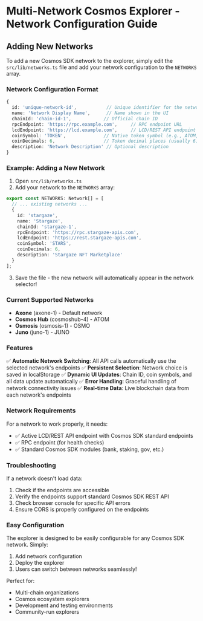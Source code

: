 # Multi-Network Cosmos Explorer - Network Configuration Guide

## Adding New Networks

To add a new Cosmos SDK network to the explorer, simply edit the `src/lib/networks.ts` file and add your network configuration to the `NETWORKS` array.

### Network Configuration Format

```typescript
{
  id: 'unique-network-id',           // Unique identifier for the network
  name: 'Network Display Name',      // Name shown in the UI
  chainId: 'chain-id-1',            // Official chain ID
  rpcEndpoint: 'https://rpc.example.com',     // RPC endpoint URL
  lcdEndpoint: 'https://lcd.example.com',     // LCD/REST API endpoint URL
  coinSymbol: 'TOKEN',              // Native token symbol (e.g., ATOM, OSMO)
  coinDecimals: 6,                  // Token decimal places (usually 6)
  description: 'Network Description' // Optional description
}
```

### Example: Adding a New Network

1. Open `src/lib/networks.ts`
2. Add your network to the `NETWORKS` array:

```typescript
export const NETWORKS: Network[] = [
  // ... existing networks ...
  {
    id: 'stargaze',
    name: 'Stargaze',
    chainId: 'stargaze-1',
    rpcEndpoint: 'https://rpc.stargaze-apis.com',
    lcdEndpoint: 'https://rest.stargaze-apis.com',
    coinSymbol: 'STARS',
    coinDecimals: 6,
    description: 'Stargaze NFT Marketplace'
  }
];
```

3. Save the file - the new network will automatically appear in the network selector!

### Current Supported Networks

- **Axone** (axone-1) - Default network
- **Cosmos Hub** (cosmoshub-4) - ATOM
- **Osmosis** (osmosis-1) - OSMO  
- **Juno** (juno-1) - JUNO

### Features

✅ **Automatic Network Switching**: All API calls automatically use the selected network's endpoints
✅ **Persistent Selection**: Network choice is saved in localStorage
✅ **Dynamic UI Updates**: Chain ID, coin symbols, and all data update automatically
✅ **Error Handling**: Graceful handling of network connectivity issues
✅ **Real-time Data**: Live blockchain data from each network's endpoints

### Network Requirements

For a network to work properly, it needs:
- ✅ Active LCD/REST API endpoint with Cosmos SDK standard endpoints
- ✅ RPC endpoint (for health checks)
- ✅ Standard Cosmos SDK modules (bank, staking, gov, etc.)

### Troubleshooting

If a network doesn't load data:
1. Check if the endpoints are accessible
2. Verify the endpoints support standard Cosmos SDK REST API
3. Check browser console for specific API errors
4. Ensure CORS is properly configured on the endpoints

### Easy Configuration

The explorer is designed to be easily configurable for any Cosmos SDK network. Simply:
1. Add network configuration
2. Deploy the explorer
3. Users can switch between networks seamlessly!

Perfect for:
- Multi-chain organizations
- Cosmos ecosystem explorers
- Development and testing environments
- Community-run explorers
